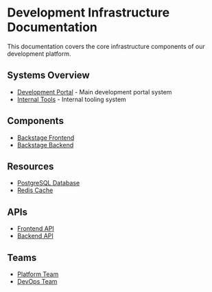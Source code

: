 # Development Infrastructure Documentation

This documentation covers the core infrastructure components of our development platform.

## Systems Overview
* [Development Portal](./systems/development-portal.md) - Main development portal system
* [Internal Tools](./systems/internal-tools.md) - Internal tooling system

## Components
* [Backstage Frontend](./components/backstage-frontend.md)
* [Backstage Backend](./components/backstage-backend.md)

## Resources
* [PostgreSQL Database](./resources/postgres-db.md)
* [Redis Cache](./resources/redis-cache.md)

## APIs
* [Frontend API](./apis/frontend-api.md)
* [Backend API](./apis/backend-api.md)

## Teams
* [Platform Team](./teams/team-platform.md)
* [DevOps Team](./teams/team-devops.md)